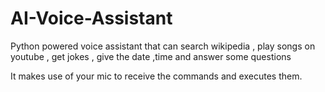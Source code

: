 # AI-Voice-Assistant
Python powered voice assistant that can search wikipedia , play songs on youtube , get jokes , give the date ,time and answer some questions

It makes use of your mic to receive the commands and executes them.
